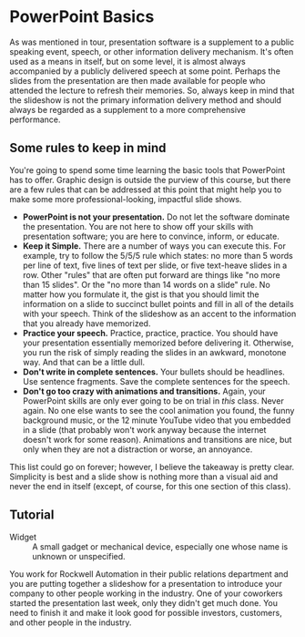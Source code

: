 # PowerPoint Basics

As was mentioned in tour, presentation software is a supplement to a public speaking event, speech, or other information delivery mechanism. It's often used as a means in itself, but on some level, it is almost always accompanied by a publicly delivered speech at some point. Perhaps the slides from the presentation are then made available for people who attended the lecture to refresh their memories. So, always keep in mind that the slideshow is not the primary information delivery method and should always be regarded as a supplement to a more comprehensive performance.

## Some rules to keep in mind

You're going to spend some time learning the basic tools that PowerPoint has to offer. Graphic design is outside the purview of this course, but there are a few rules that can be addressed at this point that might help you to make some more professional-looking, impactful slide shows.

* **PowerPoint is not your presentation.** Do not let the software dominate the presentation. You are not here to show off your skills with presentation software; you are here to convince, inform, or educate.
* **Keep it Simple.** There are a number of ways you can execute this. For example, try to follow the 5/5/5 rule which states: no more than 5 words per line of text, five lines of text per slide, or five text-heave slides in a row. Other "rules" that are often put forward are things like "no more than 15 slides". Or the "no more than 14 words on a slide" rule. No matter how you formulate it, the gist is that you should limit the information on a slide to succinct bullet points and fill in all of the details with your speech. Think of the slideshow as an accent to the information that you already have memorized.
* **Practice your speech.** Practice, practice, practice. You should have your presentation essentially memorized before delivering it. Otherwise, you run the risk of simply reading the slides in an awkward, monotone way. And that can be a little dull.
* **Don't write in complete sentences.** Your bullets should be headlines. Use sentence fragments. Save the complete sentences for the speech.
* **Don't go too crazy with animations and transitions.** Again, your PowerPoint skills are only ever going to be on trial in *this* class. Never again. No one else wants to see the cool animation you found, the funny background music, or the 12 minute YouTube video that you embedded in a slide (that probably won't work anyway because the internet doesn't work for some reason). Animations and transitions are nice, but only when they are not a distraction or worse, an annoyance.

This list could go on forever; however, I believe the takeaway is pretty clear. Simplicity is best and a slide show is nothing more than a visual aid and never the end in itself (except, of course, for this one section of this class).

## Tutorial

<dl>
    <dt>Widget</dt>
    <dd>A small gadget or mechanical device, especially one whose name is unknown or unspecified.</dd>
</dl>

You work for Rockwell Automation in their public relations department and you are putting together a slideshow for a presentation to introduce your company to other people working in the industry. One of your coworkers started the presentation last week, only they didn't get much done. You need to finish it and make it look good for possible investors, customers, and other people in the industry.
